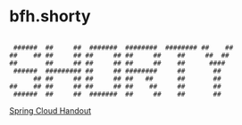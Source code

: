 # bfh.shorty
```

 ######  ##     ##  #######  ########  ######## ##    ## 
##    ## ##     ## ##     ## ##     ##    ##     ##  ##  
##       ##     ## ##     ## ##     ##    ##      ####   
 ######  ######### ##     ## ########     ##       ##    
      ## ##     ## ##     ## ##   ##      ##       ##    
##    ## ##     ## ##     ## ##    ##     ##       ##    
 ######  ##     ##  #######  ##     ##    ##       ##    
```



[Spring Cloud Handout](https://github.com/schms27/bfh.shorty/blob/master/spring_cloud.md)
